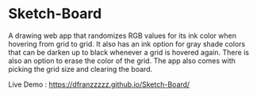 # Sketch-Board
A drawing web app that randomizes RGB values for its ink color when hovering from grid to grid. It also has an ink option for gray shade colors that can be darken up to black whenever a grid is hovered again. There is also an option to erase the color of the grid.  The app also comes with picking the grid size and clearing the board.

Live Demo : https://dfranzzzzz.github.io/Sketch-Board/

